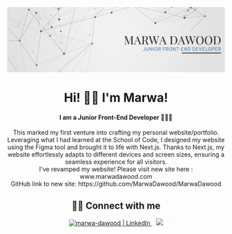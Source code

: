 <div align="center">
<img src="https://github.com/MarwaDawood/PersonalWebsite1.0/blob/main/src/Fonts&Images/banner1.png" alt=”my banner”>


<h1 align="center">    Hi! 👋🏼   I'm Marwa!  </h1>
<h4 align="center" >   I am a Junior Front-End Developer 👩🏻‍💻 </h4>

<p align="center" > This marked my first venture into crafting my personal website/portfolio. Leveraging what I had learned at the School of Code, I designed my website using the Figma tool and brought it to life with Next.js. Thanks to Next.js, my website effortlessly adapts to different devices and screen sizes, ensuring a seamless experience for all visitors. 
 <br/> 
I've revamped my website! Please visit new site here : www.marwadawood.com 
<br/>
GitHub link to new site: https://github.com/MarwaDawood/MarwaDawood
</p>
 
 

## 🤝🏼 Connect with me

<div align="center">
  <a href="https://www.linkedin.com/in/marwa-dawood/">
    <img src="https://raw.githubusercontent.com/yushi1007/yushi1007/main/images/linkedin.svg" alt="marwa-dawood | LinkedIn" width="40px" />
  </a>
  <!-- Add margin or padding to create a gap between the icons -->
  <span style="margin-left: 10px;"></span>
  <a href="mailto:marwa.dawood@hotmail.com">
    <img src="https://user-images.githubusercontent.com/102393807/209590242-2a31c21e-0f42-4934-b0ac-64bdccb87b7f.png" width="40px" />
  </a>
</div>


</div>
